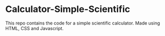 # Calculator-Simple-Scientific

This repo contains the code for a simple scientific calculator. 
Made using HTML, CSS and Javascript.
